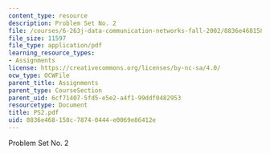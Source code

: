 ```yaml
---
content_type: resource
description: Problem Set No. 2
file: /courses/6-263j-data-communication-networks-fall-2002/8836e468158c78740444e0069e86412e_PS2.pdf
file_size: 11597
file_type: application/pdf
learning_resource_types:
- Assignments
license: https://creativecommons.org/licenses/by-nc-sa/4.0/
ocw_type: OCWFile
parent_title: Assignments
parent_type: CourseSection
parent_uid: 6cf71407-5fd5-e5e2-a4f1-99ddf0482953
resourcetype: Document
title: PS2.pdf
uid: 8836e468-158c-7874-0444-e0069e86412e
---
```

Problem Set No. 2